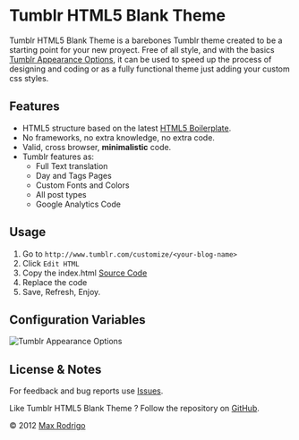 # Tumblr HTML5 Blank Theme

Tumblr HTML5 Blank Theme is a barebones Tumblr theme created to be a starting point for your new proyect. Free of all style, and with the basics [Tumblr Appearance Options](http://www.tumblr.com/docs/en/custom_themes#appearance-options), it can be used to speed up the process of designing and coding or as a fully functional theme just adding your custom css styles.

## Features

* HTML5 structure based on the latest [HTML5 Boilerplate](http://html5boilerplate.com).
* No frameworks, no extra knowledge, no extra code.
* Valid, cross browser, **minimalistic** code.
* Tumblr features as:
    * Full Text translation
    * Day and Tags Pages
    * Custom Fonts and Colors
    * All post types
    * Google Analytics Code

## Usage

1. Go to ``http://www.tumblr.com/customize/<your-blog-name>``
2. Click ``Edit HTML``
3. Copy the index.html [Source Code](https://raw.github.com/wxrod/Tumblr-HTML5-Blank-Theme/master/index.html) 
4. Replace the code
5. Save, Refresh, Enjoy.

## Configuration Variables

![Tumblr Appearance Options](https://dl.dropbox.com/u/4922968/assets/ThemeAppearance.png)

## License & Notes

For feedback and bug reports use [Issues](https://github.com/wxrod/Tumblr-HTML5-Blank-Theme/issues).

Like Tumblr HTML5 Blank Theme ? Follow the repository on [GitHub](https://github.com/wxrod/Tumblr-HTML5-Blank-Theme).

&copy; 2012 [Max Rodrigo](http://wxr.me)
